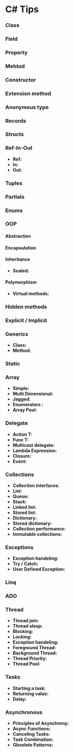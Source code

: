 # C# Tips


### Class
### Field
### Property
### Mehtod
### Constructor
### Extension method
### Anonymous type
### Records
### Structs
### Ref-In-Out
- **Ref:**
- **In:**
- **Out:**

### Tuples

### Partials

### Enums

### OOP

#### Abstraction

#### Encapsulation

#### Inheritance
- **Sealed:**

#### Polymorphism
- **Virtual methods:**

### Hidden methods

### Explicit / Implicit

### Generics
- **Class:**
- **Method:**

### Static

### Array

- **Simple:**
- **Multi Dimensional:**
- **Jagged:**
- **Enumerators :**
- **Array Pool:**

### Delegate

- **Action T:**
- **Func T:**
- **Multicast delegate:**
- **Lambda Expression:**
- **Closure:**
- **Event:**

### Collections

- **Collection interfaces:**
- **List:**
- **Queue:**
- **Stack:**
- **Linked list:**
- **Stored list:**
- **Dictionary:**
- **Stored dictionary:**
- **Collection performance:**
- **Immutable collections:**

### Exceptions

- **Exception handeling:**
- **Try / Catch:**
- **User Defined Exception:**

### Linq

### ADO

### Thread

- **Thread join:**
- **Thread sleep:**
- **Blocking:**
- **Locking:**
- **Exception handeling:**
- **Foreground Thread:**
- **Background Thread:**
- **Thread Priority:**
- **Thread Pool:**

### Tasks

- **Starting a task:**
- **Returning value:**
- **Delay:**

### Asynchronous

- **Principles of Asynchrony:**
- **Async Functions:**
- **Canceling Tasks:**
- **Task Combination:**
- **Obsolete Patterns:**